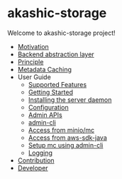 # akashic-storage

Welcome to akashic-storage project!

* [Motivation](https://github.com/akiradeveloper/akashic-storage/wiki/Motivation)
* [Backend abstraction layer](https://github.com/akiradeveloper/akashic-storage/wiki/Backend-abstraction-layer)
* [Principle](https://github.com/akiradeveloper/akashic-storage/wiki/Principle)
* [Metadata Caching](https://github.com/akiradeveloper/akashic-storage/wiki/Metadata-Caching)
* User Guide
  * [Supported Features](https://github.com/akiradeveloper/akashic-storage/wiki/Supported-Features)
  * [Getting Started](https://github.com/akiradeveloper/akashic-storage/wiki/Getting-Started)
  * [Installing the server daemon](https://github.com/akiradeveloper/akashic-storage/wiki/Installing-the-server-daemon)
  * [Configuration](https://github.com/akiradeveloper/akashic-storage/wiki/Configuration)
  * [Admin APIs](https://github.com/akiradeveloper/akashic-storage/wiki/Admin-APIs)
  * [admin-cli](https://github.com/akiradeveloper/akashic-storage/wiki/Admin-CLI)
  * [Access from minio/mc](https://github.com/akiradeveloper/akashic-storage/wiki/Access-from-minio-mc)
  * [Access from aws-sdk-java](https://github.com/akiradeveloper/akashic-storage/wiki/Access-from-aws-sdk-java)
  * [Setup mc using admin-cli](https://github.com/akiradeveloper/akashic-storage/wiki/Setup-mc-using-admin-cli)
  * [Logging](https://github.com/akiradeveloper/akashic-storage/wiki/Logging)
* [Contribution](https://github.com/akiradeveloper/akashic-storage/wiki/Contribution)
* [Developer](https://github.com/akiradeveloper/akashic-storage/wiki/Developer)